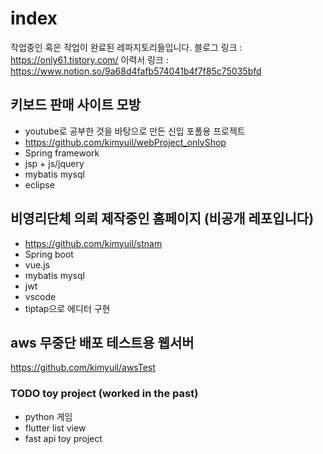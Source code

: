 # index

작업중인 혹은 작업이 완료된 레파지토리들입니다.
블로그 링크 : https://only61.tistory.com/
이력서 링크 : https://www.notion.so/9a68d4fafb574041b4f7f85c75035bfd


## 키보드 판매 사이트 모방
* youtube로 공부한 것을 바탕으로 만든 신입 포폴용 프로젝트
* https://github.com/kimyuil/webProject_onlyShop
* Spring framework
* jsp + js/jquery
* mybatis mysql
* eclipse


## 비영리단체 의뢰 제작중인 홈페이지 (비공개 레포입니다)
* https://github.com/kimyuil/stnam
* Spring boot
* vue.js
* mybatis mysql 
* jwt
* vscode
* tiptap으로 에디터 구현

## aws 무중단 배포 테스트용 웹서버
https://github.com/kimyuil/awsTest

### TODO toy project (worked in the past)
* python 게임
* flutter list view
* fast api toy project

